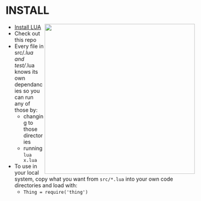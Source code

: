 # INSTALL


<img align=right  width=400
     src="https://github.com/timm/lua/raw/master/etc/img/install.png">


- [Install LUA](https://www.lua.org/start.html#installing)
- Check out this repo
- Every file in src/*.lua and test/*.lua knows its own dependancies
  so you can run any of those by:
  - changing to those directories
  - running `lua x.lua`
- To use in your local system, copy what you want from `src/*.lua` into
  your own code directories and load with:
  - `Thing = require('thing')`


